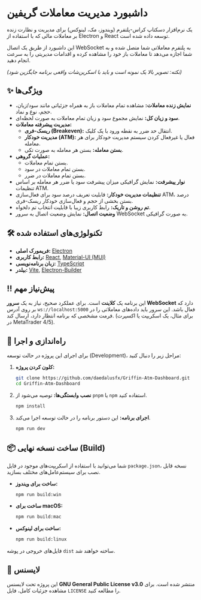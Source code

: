 

# داشبورد مدیریت معاملات گریفین 

[](https://www.gnu.org/licenses/gpl-3.0)
[](https://react.dev/)
[](https://www.electronjs.org/)
[](https://www.typescriptlang.org/)

یک نرم‌افزار دسکتاپ کراس-پلتفرم (ویندوز، مک، لینوکس) برای مدیریت و نظارت زنده بر معاملات مالی که با استفاده از Electron و React توسعه داده شده است.

این داشبورد از طریق یک اتصال WebSocket به پلتفرم معاملاتی شما متصل شده و به شما اجازه می‌دهد تا معاملات باز خود را مشاهده کرده و اقدامات مدیریتی را به سرعت انجام دهید.

*(نکته: تصویر بالا یک نمونه است و باید با اسکرین‌شات واقعی برنامه جایگزین شود)*

## ✨ ویژگی‌ها

  - **نمایش زنده معاملات:** مشاهده تمام معاملات باز به همراه جزئیاتی مانند سود/زیان، حجم، نوع و نماد.
  - **سود و زیان کل:** نمایش مجموع سود و زیان تمام معاملات به صورت لحظه‌ای.
  - **مدیریت پیشرفته معاملات:**
      - **ریسک-فری (Breakeven):** انتقال حد ضرر به نقطه ورود با یک کلیک.
      - **مدیریت خودکار (ATM):** فعال یا غیرفعال کردن سیستم مدیریت خودکار برای هر معامله.
      - **بستن معامله:** بستن هر معامله به صورت تکی.
  - **عملیات گروهی:**
      - بستن تمام معاملات.
      - بستن تمام معاملات در سود.
      - بستن تمام معاملات در ضرر.
  - **نوار پیشرفت:** نمایش گرافیکی میزان پیشرفت سود یا ضرر هر معامله بر اساس تنظیمات ATM.
  - **تنظیمات مدیریت خودکار:** قابلیت تعریف درصد سود برای فعال‌سازی ATM، درصد بستن بخشی از حجم و فعال‌سازی خودکار ریسک-فری.
  - **تم روشن و تاریک:** رابط کاربری زیبا با قابلیت انتخاب تم دلخواه.
  - **وضعیت اتصال:** نمایش وضعیت اتصال به سرور WebSocket به صورت گرافیکی.

## 🛠️ تکنولوژی‌های استفاده شده

  - **فریمورک اصلی:** [Electron](https://www.electronjs.org/)
  - **رابط کاربری:** [React](https://reactjs.org/), [Material-UI (MUI)](https://mui.com/)
  - **زبان برنامه‌نویسی:** [TypeScript](https://www.typescriptlang.org/)
  - **بیلدر:** [Vite](https://vitejs.dev/), [Electron-Builder](https://www.electron.build/)

## ‼️ پیش‌نیاز مهم

این برنامه یک **کلاینت** است. برای عملکرد صحیح، نیاز به یک **سرور WebSocket** دارد که بر روی آدرس `ws://localhost:5000` فعال باشد. این سرور باید داده‌های معاملاتی را در فرمت مشخصی که برنامه انتظار دارد، ارسال کند. (برای مثال، یک اسکریپت یا اکسپرت در MetaTrader 4/5).

## 🚀 راه‌اندازی و اجرا

برای اجرای این پروژه در حالت توسعه (Development)، مراحل زیر را دنبال کنید:

1.  **کلون کردن پروژه:**

    ```bash
    git clone https://github.com/daedalusfx/Griffin-Atm-Dashboard.git
    cd Griffin-Atm-Dashboard
    ```

2.  **نصب وابستگی‌ها:**
    توصیه می‌شود از `pnpm` یا `npm` استفاده کنید.

    ```bash
    npm install
    ```

3.  **اجرای برنامه:**
    این دستور برنامه را در حالت توسعه اجرا می‌کند.

    ```bash
    npm run dev
    ```

## 📦 ساخت نسخه نهایی (Build)

شما می‌توانید با استفاده از اسکریپت‌های موجود در فایل `package.json`، نسخه قابل نصب برای سیستم‌عامل‌های مختلف بسازید.

  - **ساخت برای ویندوز:**

    ```bash
    npm run build:win
    ```

  - **ساخت برای macOS:**

    ```bash
    npm run build:mac
    ```

  - **ساخت برای لینوکس:**

    ```bash
    npm run build:linux
    ```

فایل‌های خروجی در پوشه `dist` ساخته خواهند شد.

## 📄 لایسنس

این پروژه تحت لایسنس **GNU General Public License v3.0** منتشر شده است. برای مشاهده جزئیات کامل، فایل `LICENSE` را مطالعه کنید.